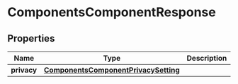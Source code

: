 
# ComponentsComponentResponse

## Properties
Name | Type | Description | Notes
------------ | ------------- | ------------- | -------------
**privacy** | [**ComponentsComponentPrivacySetting**](ComponentsComponentPrivacySetting.md) |  |  [optional]



